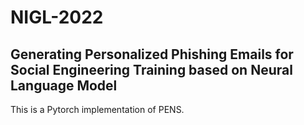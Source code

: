 

# NIGL-2022
## Generating Personalized Phishing Emails for Social Engineering Training based on Neural Language Model
This is a Pytorch implementation of PENS.
